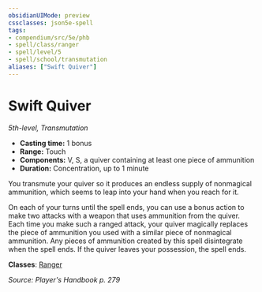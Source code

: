 ```yaml
---
obsidianUIMode: preview
cssclasses: json5e-spell
tags:
- compendium/src/5e/phb
- spell/class/ranger
- spell/level/5
- spell/school/transmutation
aliases: ["Swift Quiver"]
---
```

# Swift Quiver
*5th-level, Transmutation*  

- **Casting time:** 1 bonus
- **Range:** Touch
- **Components:** V, S, a quiver containing at least one piece of ammunition
- **Duration:** Concentration, up to 1 minute

You transmute your quiver so it produces an endless supply of nonmagical ammunition, which seems to leap into your hand when you reach for it.

On each of your turns until the spell ends, you can use a bonus action to make two attacks with a weapon that uses ammunition from the quiver. Each time you make such a ranged attack, your quiver magically replaces the piece of ammunition you used with a similar piece of nonmagical ammunition. Any pieces of ammunition created by this spell disintegrate when the spell ends. If the quiver leaves your possession, the spell ends.

**Classes**: [Ranger](5E2014官方资源/classes/ranger.md)

*Source: Player's Handbook p. 279*
